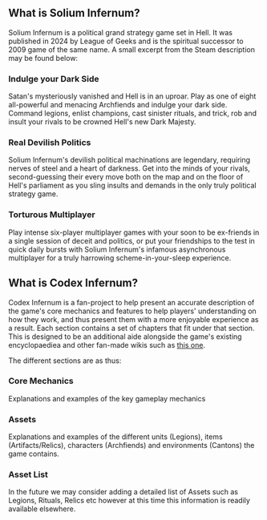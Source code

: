 ## What is Solium Infernum?

Solium Infernum is a political grand strategy game set in Hell. It was published
in 2024 by League of Geeks and is the spiritual successor to 2009 game of the
same name. A small excerpt from the Steam description may be found below:

### Indulge your Dark Side

Satan's mysteriously vanished and Hell is in an uproar. Play as one of eight
all-powerful and menacing Archfiends and indulge your dark side. Command
legions, enlist champions, cast sinister rituals, and trick, rob and insult your
rivals to be crowned Hell's new Dark Majesty.

### Real Devilish Politics

Solium Infernum's devilish political machinations are legendary, requiring
nerves of steel and a heart of darkness. Get into the minds of your rivals,
second-guessing their every move both on the map and on the floor of Hell's
parliament as you sling insults and demands in the only truly political strategy
game.

### Torturous Multiplayer

Play intense six-player multiplayer games with your soon to be ex-friends in a
single session of deceit and politics, or put your friendships to the test in
quick daily bursts with Solium Infernum's infamous asynchronous multiplayer for
a truly harrowing scheme-in-your-sleep experience.

## What is Codex Infernum?

Codex Infernum is a fan-project to help present an accurate description of the
game's core mechanics and features to help players' understanding on how they
work, and thus present them with a more enjoyable experience as a result. Each
section contains a set of chapters that fit under that section. This is designed
to be an additional aide alongside the game's existing encyclopaediea and other
fan-made wikis such as [this one](https://tinyurl.com/SIbLoGWiki).

The different sections are as thus:

### Core Mechanics

Explanations and examples of the key gameplay mechanics

### Assets

Explanations and examples of the different units (Legions), items
(Artifacts/Relics), characters (Archfiends) and environments (Cantons) the game
contains.

### Asset List

In the future we may consider adding a detailed list of Assets such as Legions,
Rituals, Relics etc however at this time this information is readily available
elsewhere.

